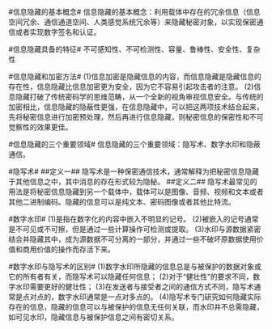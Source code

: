 #信息隐藏的基本概念#
信息隐藏的基本概念：利用载体中存在的冗余信息（信息空间冗余、通信通道空间、人类感觉系统冗余等）来隐藏秘密对象，以实现保密通信或者实现数字签名和认证。

#信息隐藏具备的特征#
不可感知性、不可检测性、容量、鲁棒性、安全性、复杂性


#信息隐藏和加密方法#
(1)信息加密是隐藏信息的内容，而信息隐藏是隐藏信息的存在性，信息隐藏比信息加密更为安全，因为它不容易引起攻击者的注意。
(2)信息隐藏打破了传统密码学的思维范畴，从一个全新的视角审视信息安全。与传统的加密相比，信息隐藏的隐蔽性更强，在信息隐藏中，可以把这两项技术结合起来，先将秘密信息进行加密预处理，然后再进行信息隐藏，则秘密信息的保密性和不可觉察性的效果更佳。

#信息隐藏的三个重要领域#
信息隐藏的三个重要领域：隐写术、数字水印和隐蔽通信。

#隐写术#
##定义一##
隐写术是一种保密通信技术，通常解释为把秘密信息隐藏于其他信息之中，其中消息的存在形式较为隐秘。
##定义二##
隐写术最常见的用法是将秘密信息隐藏到另一个载体中，载体可以是图像、音频、视频和文本或者其他二进制编码。隐藏的信息可以是纯文本、密码图像或者其他比特流。

#数字水印#
(1)是指在数字化的内容中嵌入不明显的记号。
(2)被嵌入的记号通常是不可见或不可擦，但是通过一些计算操作可检测或提取。
(3)水印与源数据紧密结合并隐藏其中，成为源数据不可分离的一部分，并通过一些不破坏原数据使用价值和商用价值的操作而存活下来。

#数字水印与隐写术的区别#
(1)数字水印所隐藏的信息总是与被保护的数据对象或它的所有者有关，而隐写术可以隐藏任何信息；
(2)对于“健壮性”的要求不同，数字水印需要更好的健壮性；
(3)在发送者与接受者之间的通信方式不同，隐写术通常是点对点的，数字水印通常是一点对多点的。
(4)隐写术专门研究如何隐藏实际存在的信息，隐藏的信息可以与被保护的信息无任何关联，而水印并不总需隐藏，如可见水印，隐藏信息与被保护信息之间有密切关系。


